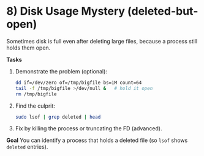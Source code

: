 # 8) Disk Usage Mystery (deleted-but-open)

Sometimes disk is full even after deleting large files, because a process still holds them open.

**Tasks**
1. Demonstrate the problem (optional):
   ```bash
   dd if=/dev/zero of=/tmp/bigfile bs=1M count=64
   tail -f /tmp/bigfile >/dev/null &   # hold it open
   rm /tmp/bigfile
   ```
2. Find the culprit:
   ```bash
   sudo lsof | grep deleted | head
   ```
3. Fix by killing the process or truncating the FD (advanced).

**Goal**
You can identify a process that holds a deleted file (so `lsof` shows `deleted` entries).

